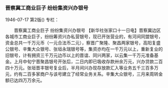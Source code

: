 ### 晋察冀工商业巨子  纷纷集资兴办银号

1946-07-17
第2版()
专栏：

　　晋察冀工商业巨子
    纷纷集资兴办银号
    【新华社张家口十一日电】晋察冀边区各城市工商业巨子，纷纷筹资兴办私营银号，现已开张营业的，有河间同盟银号，资金总共一千万元币（一元合法币二元），察晋广聚隆、聚昌两家银号，高阳复盛公银号、辛集大众银号、张垣永瑞银号等，集资亦均在一千万元以上，重新复业的旧银号，计有拥资三千万元边币以上的晋谊、同兴两家，以云集一千万元准备基金。上月中旬宁晋聚昌银号开张后，二日内即已吸收存款卅余万元，兴办贷款二百四十万元。张垣晋丰银号复业后，半月间兴办现存放款汇入等业务五千三百多万元，约有二百多家商户与该号建立了经常业务关系。辛集大众银号，三月来周转金额已达四万万余元。
